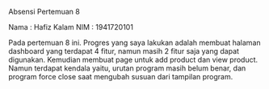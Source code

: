 Absensi Pertemuan 8

Nama : Hafiz Kalam 
NIM  : 1941720101

Pada pertemuan 8 ini. Progres yang saya lakukan adalah membuat halaman dashboard yang terdapat 4 fitur, namun masih 2 fitur saja yang dapat digunakan. Kemudian membuat page untuk add product dan view product. Namun terdapat kendala yaitu, urutan program masih belum benar, dan program force close saat mengubah susuan dari tampilan program.